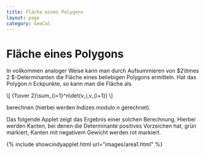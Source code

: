 ```yaml
---
title: Fläche eines Polygons
layout: page
category: GeoCal
---
```


# Fläche eines Polygons

In vollkommen analoger Weise kann man durch Aufsummieren von $2\times 2 $-Determinanten die Fläche eines beliebigen
Polygons ermitteln. Hat das Polygon $n$ Eckpunkte, so kann man  die Fläche
als

\\[
{1\over 2}\sum_{i=1}^n\det(v_i,v_{i+1})
\\]

berechnen (hierbei werden Indizes modulo $n$ gerechnet).

Das folgende Applet zeigt das Ergebnis einer solchen Berechnung.
Hierbei werden Kanten, bei denen die Determinante positives Vorzeichen hat, grün markiert,
Kanten mit negativem Gewicht werden rot markiert.


{% include showcindyapplet.html url="images/area1.html" %}

